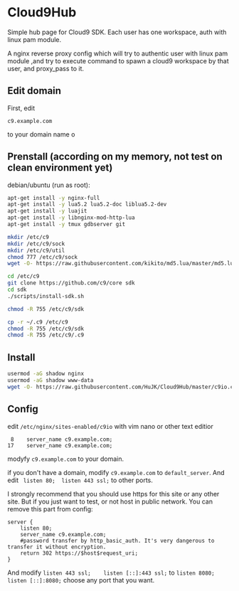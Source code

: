 # Cloud9Hub
Simple hub page for Cloud9 SDK. Each user has one workspace, auth with linux pam module.

A nginx reverse proxy config which will try to authentic user with linux pam module ,and try to execute command to spawn a cloud9 workspace by that user, and proxy_pass to it.

Edit domain
--
First, edit 
```
c9.example.com
```
to your domain name o

Prenstall (according on my memory, not test on clean environment yet)
--

debian/ubuntu (run as root):
```bash
apt-get install -y nginx-full
apt-get install -y lua5.2 lua5.2-doc liblua5.2-dev
apt-get install -y luajit
apt-get install -y libnginx-mod-http-lua
apt-get install -y tmux gdbserver git

mkdir /etc/c9
mkdir /etc/c9/sock
mkdir /etc/c9/util
chmod 777 /etc/c9/sock
wget -O- https://raw.githubusercontent.com/kikito/md5.lua/master/md5.lua > /etc/c9/util/md5.lua

cd /etc/c9
git clone https://github.com/c9/core sdk
cd sdk
./scripts/install-sdk.sh

chmod -R 755 /etc/c9/sdk

cp -r ~/.c9 /etc/c9
chmod -R 755 /etc/c9/sdk
chmod -R 755 /etc/c9/.c9
```

Install
--

```bash
usermod -aG shadow nginx
usermod -aG shadow www-data
wget -O- https://raw.githubusercontent.com/HuJK/Cloud9Hub/master/c9io.conf > /etc/nginx/sites-enabled/c9io
```

Config
--

edit ```/etc/nginx/sites-enabled/c9io``` with vim nano or other text editior
```
 8    server_name c9.example.com;
17    server_name c9.example.com;
```
modyfy ```c9.example.com``` to your domain.

if you don't have a domain, modify ```c9.example.com``` to ```default_server```. 
And edit ``` listen 80;  listen 443 ssl;``` to other ports.

I strongly recommend that you should use https for this site or any other site. But if you just want to test, or not host in public network. You can remove this part from config:
```
server {
    listen 80;
    server_name c9.example.com;
    #password transfer by http_basic_auth. It's very dangerous to transfer it without encryption.
    return 302 https://$host$request_uri;
}
```
And modify ```listen 443 ssl;    listen [::]:443 ssl;``` to ```listen 8080;  listen [::]:8080;``` choose any port that you want.
